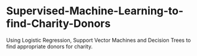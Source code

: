 # Supervised-Machine-Learning-to-find-Charity-Donors
Using Logistic Regression, Support Vector Machines and Decision Trees to find appropriate donors for charity.
